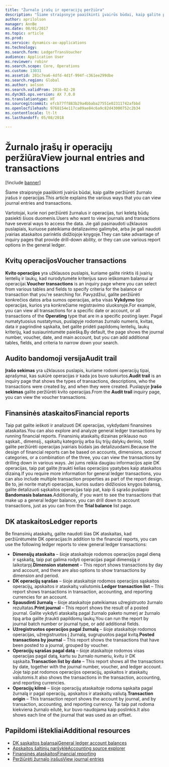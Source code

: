 ```yaml
---
title: "Žurnalo įrašų ir operacijų peržiūra"
description: "Šiame straipsnyje paaiškinti įvairūs būdai, kaip galite peržiūrėti žurnalo įrašus ir operacijas."
author: aprilolson
manager: AnnBe
ms.date: 08/01/2017
ms.topic: article
ms.prod: 
ms.service: dynamics-ax-applications
ms.technology: 
ms.search.form: LedgerTransVoucher
audience: Application User
ms.reviewer: robinr
ms.search.scope: Core, Operations
ms.custom: 13031
ms.assetid: 281c7ea6-4dfd-4d1f-994f-c361ee299dbe
ms.search.region: Global
ms.author: aolson
ms.search.validFrom: 2016-02-28
ms.dyn365.ops.version: AX 7.0.0
ms.translationtype: HT
ms.sourcegitcommit: efcb77ff883b29a4bbaba27551e02311742afbbd
ms.openlocfilehash: 9768154e117ca09ae84c6a9c82d43000752c2b34
ms.contentlocale: lt-lt
ms.lasthandoff: 05/08/2018

---
```


# <a name="view-journal-entries-and-transactions"></a><span data-ttu-id="5d9f2-103">Žurnalo įrašų ir operacijų peržiūra</span><span class="sxs-lookup"><span data-stu-id="5d9f2-103">View journal entries and transactions</span></span>

[!include [banner](../includes/banner.md)]

<span data-ttu-id="5d9f2-104">Šiame straipsnyje paaiškinti įvairūs būdai, kaip galite peržiūrėti žurnalo įrašus ir operacijas.</span><span class="sxs-lookup"><span data-stu-id="5d9f2-104">This article explains the various ways that you can view journal entries and transactions.</span></span> 

<span data-ttu-id="5d9f2-105">Vartotojai, kurie nori peržiūrėti žurnalus ir operacijas, turi keletą būdų pasiekti šiuos duomenis.</span><span class="sxs-lookup"><span data-stu-id="5d9f2-105">Users who want to view journals and transactions have several ways to access the data.</span></span> <span data-ttu-id="5d9f2-106">Jie gali pasinaudoti užklausos puslapiais, kuriuose pateikiama detalizavimo galimybė, arba jie gali naudoti įvairias ataskaitos parinktis didžiojoje knygoje.</span><span class="sxs-lookup"><span data-stu-id="5d9f2-106">They can take advantage of inquiry pages that provide drill-down ability, or they can use various report options in the general ledger.</span></span>

## <a name="voucher-transactions"></a><span data-ttu-id="5d9f2-107">Kvitų operacijos</span><span class="sxs-lookup"><span data-stu-id="5d9f2-107">Voucher transactions</span></span>
<span data-ttu-id="5d9f2-108">**Kvito operacijos** yra užklausos puslapis, kuriame galite rinktis iš įvairių lentelių ir laukų, kad nurodytumėte kriterijus savo ieškomam balansui ar operacijai.</span><span class="sxs-lookup"><span data-stu-id="5d9f2-108">**Voucher transactions** is an inquiry page where you can select from various tables and fields to specify criteria for the balance or transaction that you're searching for.</span></span> <span data-ttu-id="5d9f2-109">Pavyzdžiui, galite peržiūrėti konkrečios datos arba sumos operacijas, arba visas **Vykdymo** tipo operacijas, kurios yra konkrečiame registravimo sluoksnyje.</span><span class="sxs-lookup"><span data-stu-id="5d9f2-109">For example, you can view all transactions for a specific date or account, or all transactions of the **Operating** type that are in a specific posting layer.</span></span> <span data-ttu-id="5d9f2-110">Pagal numatytuosius nustatymus, puslapyje rodomas žurnalo numeris, kvitas, data ir pagrindinė sąskaita, bet galite pridėti papildomų lentelių, laukų kriterijų, kad susiaurintumėte paiešką.</span><span class="sxs-lookup"><span data-stu-id="5d9f2-110">By default, the page shows the journal number, voucher, date, and main account, but you can add additional tables, fields, and criteria to narrow down your search.</span></span>

## <a name="audit-trail"></a><span data-ttu-id="5d9f2-111">Audito bandomoji versija</span><span class="sxs-lookup"><span data-stu-id="5d9f2-111">Audit trail</span></span>
<span data-ttu-id="5d9f2-112">**Įrašo sekimas** yra užklausos puslapis, kuriame rodomi operacijų tipai, aprašymai, kas sukūrė operacijas ir kada jos buvo sukurtos.</span><span class="sxs-lookup"><span data-stu-id="5d9f2-112">**Audit trail** is an inquiry page that shows the types of transactions, descriptions, who the transactions were created by, and when they were created.</span></span> <span data-ttu-id="5d9f2-113">Puslapyje **Įrašo sekimas** galite peržiūrėti kvito operacijas.</span><span class="sxs-lookup"><span data-stu-id="5d9f2-113">From the **Audit trail** inquiry page, you can view the voucher transactions.</span></span>

## <a name="financial-reports"></a><span data-ttu-id="5d9f2-114">Finansinės ataskaitos</span><span class="sxs-lookup"><span data-stu-id="5d9f2-114">Financial reports</span></span>
<span data-ttu-id="5d9f2-115">Taip pat galite ieškoti ir analizuoti DK operacijas, vykdydami finansines ataskaitas.</span><span class="sxs-lookup"><span data-stu-id="5d9f2-115">You can also explore and analyze general ledger transactions by running financial reports.</span></span> <span data-ttu-id="5d9f2-116">Finansinių ataskaitų dizainas priklauso nuo sąskait., dimensij., sąskaitų kategorijų arba šių trijų dalykų derinio, todėl galite peržiūrėti operacijas įvairiais būdais jas detalizuodami.</span><span class="sxs-lookup"><span data-stu-id="5d9f2-116">Because the design of financial reports can be based on accounts, dimensions, account categories, or a combination of the three, you can view the transactions by drilling down in various ways.</span></span> <span data-ttu-id="5d9f2-117">Jei jums reikia daugiau informacijos apie DK operacijas, taip pat galite įtraukti kelias operacijos ypatybes kaip ataskaitos dizainą.</span><span class="sxs-lookup"><span data-stu-id="5d9f2-117">If you require more information for general ledger transactions, you can also include multiple transaction properties as part of the report design.</span></span> <span data-ttu-id="5d9f2-118">Be to, jei norite matyti operacijas, kurios sudaro didžiosios knygos balansą, galite detalizuoti sąskaitos operacijas taip pat, kaip iš sąrašo puslapio **Bandomasis balansas**.</span><span class="sxs-lookup"><span data-stu-id="5d9f2-118">Additionally, if you want to see the transactions that make up a general ledger balance, you can drill down to account transactions, just as you can from the **Trial balance** list page.</span></span>

## <a name="ledger-reports"></a><span data-ttu-id="5d9f2-119">DK ataskaitos</span><span class="sxs-lookup"><span data-stu-id="5d9f2-119">Ledger reports</span></span>
<span data-ttu-id="5d9f2-120">Be finansinių ataskaitų, galite naudoti šias DK ataskaitas, kad peržiūrėtumėte DK operacijas:</span><span class="sxs-lookup"><span data-stu-id="5d9f2-120">In addition to the financial reports, you can use the following ledger reports to view general ledger transactions:</span></span>

-   <span data-ttu-id="5d9f2-121">**Dimensijų ataskaita** – šioje ataskaitoje rodomos operacijos pagal dieną ir sąskaitą, taip pat galima rodyti operacijas pagal dimensiją ir laikotarpį.</span><span class="sxs-lookup"><span data-stu-id="5d9f2-121">**Dimension statement** – This report shows transactions by day and account, and there are also options to show transactions by dimension and period.</span></span>
-   <span data-ttu-id="5d9f2-122">**DK operacijų sąrašas** – šioje ataskaitoje rodomos operacijos sąskaitos operacijų, apskaitos ir ataskaitų valiutomis.</span><span class="sxs-lookup"><span data-stu-id="5d9f2-122">**Ledger transaction list** – This report shows transactions in transaction, accounting, and reporting currencies for an account.</span></span>
-   <span data-ttu-id="5d9f2-123">**Spausdinti žurnalą** – šioje ataskaitoje pateikiamas užregistruoto žurnalo rezultatas.</span><span class="sxs-lookup"><span data-stu-id="5d9f2-123">**Print journal** – This report shows the result of a posted journal.</span></span> <span data-ttu-id="5d9f2-124">Galite vykdyti ataskaitą pagal žurnalo paketo numerį ar žurnalo tipą arba galite įtraukti papildomų laukų.</span><span class="sxs-lookup"><span data-stu-id="5d9f2-124">You can run the report by journal batch number or journal type, or add additional fields.</span></span>
-   <span data-ttu-id="5d9f2-125">**Užregistruotos operacijos pagal žurnalą** – šioje ataskaitoje rodomos operacijas, užregistruotos į žurnalą, sugrupuotos pagal kvitą.</span><span class="sxs-lookup"><span data-stu-id="5d9f2-125">**Posted transactions by journal** – This report shows the transactions that have been posted to a journal, grouped by voucher.</span></span>
-   <span data-ttu-id="5d9f2-126">**Operacijų sąrašas pagal datą** – šioje ataskaitoje rodomos visas operacijas pagal datą, kartu su žurnalo numeriu, kvitu ir DK sąskaita.</span><span class="sxs-lookup"><span data-stu-id="5d9f2-126">**Transaction list by date** – This report shows all the transactions by date, together with the journal number, voucher, and ledger account.</span></span> <span data-ttu-id="5d9f2-127">Joje taip pat rodomos operacijos operacijų, apskaitos ir ataskaitų valiutomis.</span><span class="sxs-lookup"><span data-stu-id="5d9f2-127">It also shows the transactions in the transaction, accounting, and reporting currencies.</span></span>
-   <span data-ttu-id="5d9f2-128">**Operacijų kilmė** – šioje operacijų ataskaitoje rodoma sąskaita pagal žurnalą ir pagal operacijų, apskaitos ir ataskaitų valiutą.</span><span class="sxs-lookup"><span data-stu-id="5d9f2-128">**Transaction origin** – This transaction report shows the account by journal, and by transaction, accounting, and reporting currency.</span></span> <span data-ttu-id="5d9f2-129">Tai taip pat rodoma kiekviena žurnalo eilutė, kur buvo naudojama kaip poslinkis.</span><span class="sxs-lookup"><span data-stu-id="5d9f2-129">It also shows each line of the journal that was used as an offset.</span></span>


## <a name="additional-resources"></a><span data-ttu-id="5d9f2-130">Papildomi ištekliai</span><span class="sxs-lookup"><span data-stu-id="5d9f2-130">Additional resources</span></span>
- [<span data-ttu-id="5d9f2-131">DK sąskaitos balansai</span><span class="sxs-lookup"><span data-stu-id="5d9f2-131">General ledger account balances</span></span>](general-ledger-account-balances.md) 
- [<span data-ttu-id="5d9f2-132">Apskaitos šaltinių naršyklė</span><span class="sxs-lookup"><span data-stu-id="5d9f2-132">Accounting source explorer</span></span>](../accounts-payable/accounting-source-explorer.md)
- [<span data-ttu-id="5d9f2-133">Finansinės ataskaitos</span><span class="sxs-lookup"><span data-stu-id="5d9f2-133">Financial reporting</span></span>](financial-reporting-getting-started.md)
- [<span data-ttu-id="5d9f2-134">Peržiūrėti žurnalo įrašus</span><span class="sxs-lookup"><span data-stu-id="5d9f2-134">View journal entries</span></span>](tasks/view-journal-entries-or-transactions.md)




